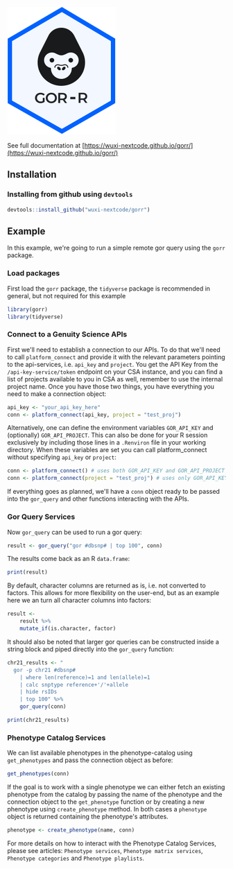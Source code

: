 ![GOR-R](man/figures/logo.svg)

See full documentation at [https://wuxi-nextcode.github.io/gorr/](https://wuxi-nextcode.github.io/gorr/)

## Installation

### Installing from github using `devtools`

``` r
devtools::install_github("wuxi-nextcode/gorr")
```

## Example
In this example, we're going to run a simple remote gor query using the `gorr` package. 

### Load packages

First load the `gorr` package, the `tidyverse` package is recommended in general, but not required for this example

``` r
library(gorr)
library(tidyverse)
```

### Connect to a Genuity Science APIs

First we'll need to establish a connection to our APIs. To do that we'll need to call `platform_connect` and provide it with the relevant parameters pointing to the api-services, i.e. `api_key` and `project`. You get the API Key from the `/api-key-service/token` endpoint on your CSA instance, and you can find a list of projects available to you in CSA as well, remember to use the internal project name. Once you have those two things, you have everything you need to make a connection object:

``` r
api_key <- "your_api_key_here"
conn <- platform_connect(api_key, project = "test_proj")
```

Alternatively, one can define the environment variables `GOR_API_KEY` and (optionally) `GOR_API_PROJECT`. This can also be done for your R session exclusively by including those lines in a `.Renviron` file in your working directory. When these variables are set you can call platform_connect without specifying `api_key` or `project`:

```r
conn <- platform_connect() # uses both GOR_API_KEY and GOR_API_PROJECT
conn <- platform_connect(project = "test_proj") # uses only GOR_API_KEY 
```

If everything goes as planned, we'll have a `conn` object ready to be passed into the `gor_query` and other functions interacting with the APIs.

### Gor Query Services

Now `gor_query` can be used to run a gor query:

```r 
result <- gor_query("gor #dbsnp# | top 100", conn)
```

The results come back as an R `data.frame`:

``` r
print(result)
```

By default, character columns are returned as is, i.e. not converted to factors. This allows for more flexibility on the user-end, but as an example here we an turn all character columns into factors:

``` r
result <- 
    result %>%
    mutate_if(is.character, factor)
```

It should also be noted that larger gor queries can be constructed inside a string block and piped directly into the 
`gor_query` function:

``` r
chr21_results <- "
  gor -p chr21 #dbsnp# 
    | where len(reference)=1 and len(allele)=1
    | calc snptype reference+'/'+allele 
    | hide rsIDs
    | top 100" %>%
    gor_query(conn)
```

``` r
print(chr21_results)
```

### Phenotype Catalog Services

We can list available phenotypes in the phenotype-catalog using `get_phenotypes` and pass the connection object as before:

``` r
get_phenotypes(conn)
```

If the goal is to work with a single phenotype we can either fetch an existing phenotype from the catalog by passing the name of the phenotype and the connection object to the  `get_phenotype` function or by creating a new phenotype using `create_phenotype` method. In both cases a `phenotype` object is returned containing the phenotype's attributes.

``` r
phenotype <- create_phenotype(name, conn)
```

For more details on how to interact with the Phenotype Catalog Services, please see articles: `Phenotype services`, `Phenotype matrix services`, `Phenotype categories` and `Phenotype playlists`.
